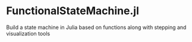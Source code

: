 # FunctionalStateMachine.jl
Build a state machine in Julia based on functions along with stepping and visualization tools  
